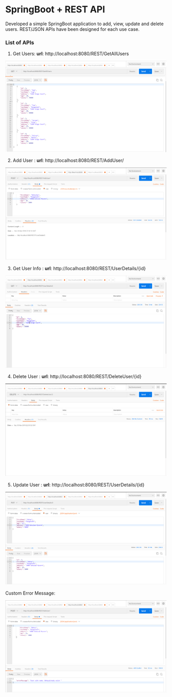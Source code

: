 # SpringBoot + REST API

Developed a simple SpringBoot application to add, view, update and delete users. REST/JSON APIs have been designed for each use case.
### List of APIs

1. Get Users:
__url__: http://localhost:8080/REST/GetAllUsers

![ ](https://github.com/AnkithDivakarRaja/SpringBootLearning/blob/master/img/getAllUser.PNG)

2. Add User :
__url__: http://localhost:8080/REST/AddUser/

![ ](https://github.com/AnkithDivakarRaja/SpringBootLearning/blob/master/img/addUser.PNG)

3. Get User Info :
__url__: http://localhost:8080/REST/UserDetails/{id}

![ ](https://github.com/AnkithDivakarRaja/SpringBootLearning/blob/master/img/userDetails.PNG)

4. Delete User :
__url__: http://localhost:8080/REST/DeleteUser/{id}

![ ](https://github.com/AnkithDivakarRaja/SpringBootLearning/blob/master/img/deleteUser.PNG)

5. Update User :
__url__: http://localhost:8080/REST/UserDetails/{id}

![ ](https://github.com/AnkithDivakarRaja/SpringBootLearning/blob/master/img/updateUser.PNG)

Custom Error Message:

![ ](https://github.com/AnkithDivakarRaja/SpringBootLearning/blob/master/img/errorMessage.PNG)
